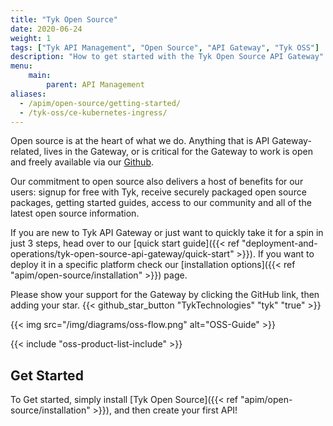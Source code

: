 ```yaml
---
title: "Tyk Open Source"
date: 2020-06-24
weight: 1
tags: ["Tyk API Management", "Open Source", "API Gateway", "Tyk OSS"]
description: "How to get started with the Tyk Open Source API Gateway"
menu:
    main:
        parent: API Management
aliases:
  - /apim/open-source/getting-started/
  - /tyk-oss/ce-kubernetes-ingress/
---
```




Open source is at the heart of what we do. Anything that is API Gateway-related, lives in the Gateway, or is critical for the Gateway to work is open and freely available via our [Github](https://github.com/TykTechnologies/).

Our commitment to open source also delivers a host of benefits for our users: signup for free with Tyk, receive securely packaged open source packages, getting started guides, access to our community and all of the latest open source information.

If you are new to Tyk API Gateway or just want to quickly take it for a spin in just 3 steps, head over to our [quick start guide]({{< ref "deployment-and-operations/tyk-open-source-api-gateway/quick-start" >}}). If you want to deploy it in a specific platform check our [installation options]({{< ref "apim/open-source/installation" >}}) page.


Please show your support for the Gateway by clicking the GitHub link, then adding your star.
{{< github_star_button "TykTechnologies" "tyk" "true" >}}


{{< img src="/img/diagrams/oss-flow.png" alt="OSS-Guide" >}}

{{< include "oss-product-list-include" >}}

## Get Started

To Get started, simply install [Tyk Open Source]({{< ref "apim/open-source/installation" >}}), and then create your first API!
